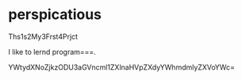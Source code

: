 # perspicatious

Ths1s2My3Frst4Prjct

I like to lernd program===.

YWtydXNoZjkzODU3aGVncml1ZXlnaHVpZXdyYWhmdmlyZXVoYWc=

